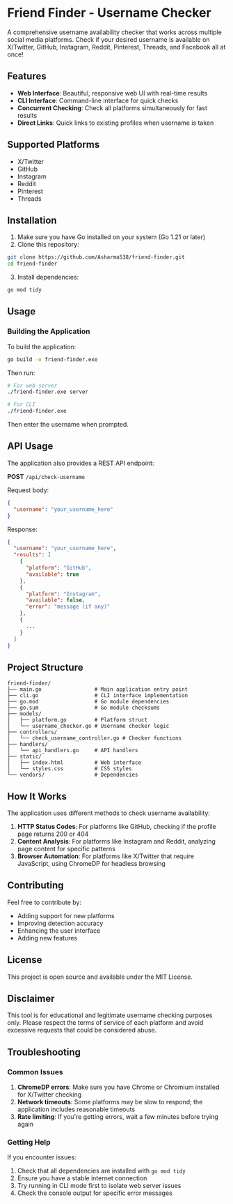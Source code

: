 # Friend Finder - Username Checker

A comprehensive username availability checker that works across multiple social media platforms. Check if your desired username is available on X/Twitter, GitHub, Instagram, Reddit, Pinterest, Threads, and Facebook all at once!

## Features

- **Web Interface**: Beautiful, responsive web UI with real-time results
- **CLI Interface**: Command-line interface for quick checks
- **Concurrent Checking**: Check all platforms simultaneously for fast results
- **Direct Links**: Quick links to existing profiles when username is taken

## Supported Platforms

- X/Twitter
- GitHub
- Instagram
- Reddit
- Pinterest
- Threads

## Installation

1. Make sure you have Go installed on your system (Go 1.21 or later)
2. Clone this repository:
```bash
git clone https://github.com/Asharma538/friend-finder.git
cd friend-finder
```

3. Install dependencies:
```bash
go mod tidy
```

## Usage

### Building the Application

To build the application:
```bash
go build -o friend-finder.exe
```

Then run:
```bash
# For web server
./friend-finder.exe server

# For CLI
./friend-finder.exe
```

Then enter the username when prompted.

## API Usage

The application also provides a REST API endpoint:

**POST** `/api/check-username`

Request body:
```json
{
  "username": "your_username_here"
}
```

Response:
```json
{
  "username": "your_username_here",
  "results": [
    {
      "platform": "GitHub",
      "available": true
    },
    {
      "platform": "Instagram", 
      "available": false,
      "error": "message (if any)"
    },
    {
      ...
    }
  ]
}
```

## Project Structure

```
friend-finder/
├── main.go                 # Main application entry point
├── cli.go                  # CLI interface implementation
├── go.mod                  # Go module dependencies
├── go.sum                  # Go module checksums
├── models/
│   ├── platform.go         # Platform struct
│   └── username_checker.go # Username checker logic
├── controllers/
│   └── check_username_controller.go # Checker functions
├── handlers/
│   └── api_handlers.go     # API handlers
├── static/
│   ├── index.html          # Web interface
│   └── styles.css          # CSS styles
└── vendors/                # Dependencies
```

## How It Works

The application uses different methods to check username availability:

1. **HTTP Status Codes**: For platforms like GitHub, checking if the profile page returns 200 or 404
2. **Content Analysis**: For platforms like Instagram and Reddit, analyzing page content for specific patterns
3. **Browser Automation**: For platforms like X/Twitter that require JavaScript, using ChromeDP for headless browsing

## Contributing

Feel free to contribute by:
- Adding support for new platforms
- Improving detection accuracy
- Enhancing the user interface
- Adding new features

## License

This project is open source and available under the MIT License.

## Disclaimer

This tool is for educational and legitimate username checking purposes only. Please respect the terms of service of each platform and avoid excessive requests that could be considered abuse.

## Troubleshooting

### Common Issues

1. **ChromeDP errors**: Make sure you have Chrome or Chromium installed for X/Twitter checking
2. **Network timeouts**: Some platforms may be slow to respond; the application includes reasonable timeouts
3. **Rate limiting**: If you're getting errors, wait a few minutes before trying again

### Getting Help

If you encounter issues:
1. Check that all dependencies are installed with `go mod tidy`
2. Ensure you have a stable internet connection
3. Try running in CLI mode first to isolate web server issues
4. Check the console output for specific error messages